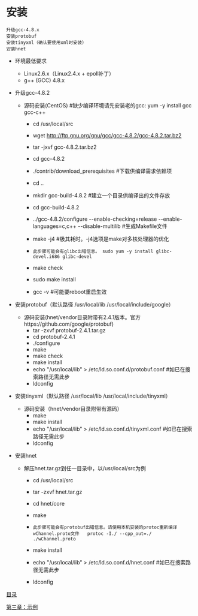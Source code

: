 # 安装

```
升级gcc-4.8.x
安装protobuf
安装tinyxml（确认要使用xml时安装）
安装hnet
```

* 环境最低要求

    * Linux2.6.x（Linux2.4.x + epoll补丁）
    * g++ (GCC) 4.8.x

* 升级gcc-4.8.2

    * 源码安装(CentOS)  #缺少编译环境请先安装老的gcc: yum -y install gcc gcc-c++
        * cd /usr/local/src
        * wget http://ftp.gnu.org/gnu/gcc/gcc-4.8.2/gcc-4.8.2.tar.bz2
        * tar -jxvf gcc-4.8.2.tar.bz2
        * cd gcc-4.8.2
        * ./contrib/download_prerequisites  #下载供编译需求依赖项
        * cd ..
        * mkdir gcc-build-4.8.2     #建立一个目录供编译出的文件存放
        * cd gcc-build-4.8.2
        * ../gcc-4.8.2/configure --enable-checking=release --enable-languages=c,c++ --disable-multilib      #生成Makefile文件
        * make -j4      #极其耗时。-j4选项是make对多核处理器的优化
        * ```此步骤可能会有glibc出错信息。 sudo yum -y install glibc-devel.i686 glibc-devel```

        * make check
        * sudo make install
        * gcc -v #可能要reboot重启生效

* 安装protobuf（默认路径 /usr/local/lib   /usr/local/include/google）

    * 源码安装(hnet/vendor目录附带有2.4.1版本。官方https://github.com/google/protobuf)
        * tar -zxvf protobuf-2.4.1.tar.gz
        * cd protobuf-2.4.1
        * ./configure
        * make
        * make check
        * make install
        * echo "/usr/local/lib" > /etc/ld.so.conf.d/protobuf.conf #如已在搜索路径无需此步
        * ldconfig

* 安装tinyxml（默认路径  /usr/local/lib   /usr/local/include/tinyxml）
    * 源码安装（hnet/vendor目录附带有源码）
        * make
        * make install
        * echo "/usr/local/lib" > /etc/ld.so.conf.d/tinyxml.conf #如已在搜索路径无需此步
        * ldconfig

* 安装hnet

    * 解压hnet.tar.gz到任一目录中，以/usr/local/src为例
        * cd /usr/local/src
        * tar -zxvf hnet.tar.gz
        * cd hnet/core
        * make
        * ```此步骤可能会有protobuf出错信息。请使用本机安装的protoc重新编译wChannel.proto文件   protoc -I./ --cpp_out=./ ./wChannel.proto```

        * make install
        * echo "/usr/local/lib" > /etc/ld.so.conf.d/hnet.conf #如已在搜索路径无需此步
        * ldconfig


[目录](../SUMMARY.md)

[第三章：示例](../example/README.md)
